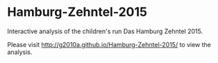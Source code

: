 # Hamburg-Zehntel-2015
Interactive analysis of the children's run Das Hamburg Zehntel 2015.

Please visit http://g2010a.github.io/Hamburg-Zehntel-2015/ to view the analysis.
